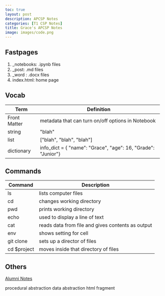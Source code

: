 ```yaml
---
toc: true
layout: post
description: APCSP Notes
categories: [T1 CSP Notes]
title: Grace's APCSP Notes
image: images/code.png
---
```




## Fastpages
1. _notebooks: .ipynb files
2. _post: .md files
3. _word : .docx files
4. index.html: home page


## Vocab

| Term | Definition |
| --- | --- |
| Front Matter | metadata that can turn on/off options in  Notebook |
| string | "blah" |
| list | ["blah", "blah", "blah"] |
| dictionary | info_dict = { "name": "Grace", "age": 16, "Grade": "Junior"} |


## Commands

| Command | Description |
| --- | --- |
| ls | lists computer files |
| cd | changes working directory |
| pwd | prints working directory |
| echo | used to display a line of text |
| cat | reads data from file and gives contents as output |
| env | shows setting for cell |
| git clone | sets up a director of files |
| cd $project | moves inside that directory of files |


## Others
[Alumni Notes](/repository_1/_posts/2022-08-29-alumni-meeting.md)

procedural abstraction
data abstraction
html fragment